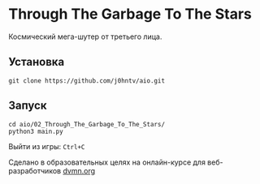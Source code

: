 # Through The Garbage To The Stars

Космический мега-шутер от третьего лица.

## Установка
```
git clone https://github.com/j0hntv/aio.git
```

## Запуск
```
cd aio/02_Through_The_Garbage_To_The_Stars/
python3 main.py 
```
Выйти из игры: `Ctrl+C`

Сделано в образовательных целях на онлайн-курсе для веб-разработчиков [dvmn.org](https://dvmn.org/modules/)
